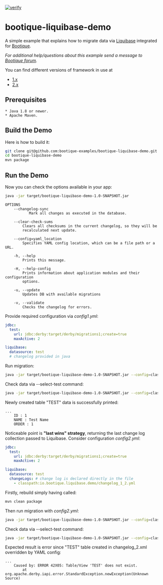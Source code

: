 [![verify](https://github.com/bootique-examples/bootique-liquibase-demo/actions/workflows/verify.yml/badge.svg)](https://github.com/bootique-examples/bootique-liquibase-demo/actions/workflows/verify.yml)
# bootique-liquibase-demo

A simple example that explains how to migrate data via [Liquibase](http://www.liquibase.org) integrated for [Bootique](http://bootique.io). 
   
*For additional help/questions about this example send a message to
[Bootique forum](https://groups.google.com/forum/#!forum/bootique-user).*

You can find different versions of framework in use at
* [1.x](https://github.com/bootique-examples/bootique-liquibase-demo/tree/1.x)
* [2.x](https://github.com/bootique-examples/bootique-liquibase-demo/tree/2.x)
   
## Prerequisites
      
    * Java 1.8 or newer.
    * Apache Maven.
      
## Build the Demo
      
Here is how to build it:
```bash
git clone git@github.com:bootique-examples/bootique-liquibase-demo.git        
cd bootique-liquibase-demo
mvn package
 ```   
## Run the Demo

Now you can check the options available in your app:
```bash
java -jar target/bootique-liquibase-demo-1.0-SNAPSHOT.jar
```

```
OPTIONS
    --changelog-sync
           Mark all changes as executed in the database.

    --clear-check-sums
        Clears all checksums in the current changelog, so they will be
        recalculated next update.

    --config=yaml_location
        Specifies YAML config location, which can be a file path or a URL.

    -h, --help
        Prints this message.

    -H, --help-config
        Prints information about application modules and their configuration
        options.

    -u, --update
        Updates DB with available migrations

    -v, --validate
        Checks the changelog for errors.
```

Provide required configuration via *config1.yml*:
```yaml
jdbc:
  test:
    url: jdbc:derby:target/derby/migrations1;create=true
    maxActive: 2

liquibase:
  datasource: test
  # changelog provided in java
```
Run migration:
```bash
java -jar target/bootique-liquibase-demo-1.0-SNAPSHOT.jar --config=classpath:io.bootique.liquibase.demo/config1.yml --lb-update
```
    
Check data via --select-test command:
```bash
java -jar target/bootique-liquibase-demo-1.0-SNAPSHOT.jar --config=classpath:io.bootique.liquibase.demo/config1.yml --select-test
```

Newly created table "TEST" data is successfully printed:   
```
...
    ID : 1
    NAME : Test Name
    ORDER : 1
```
Noticeable point is **"last wins" strategy**, returning the last change log collection passed to Liquibase. 
Consider configuration  *config2.yml*:
```yaml
jdbc:
  test:
    url: jdbc:derby:target/derby/migrations1;create=true
    maxActive: 2

liquibase:
  datasource: test
  changeLogs: # change log is declared directly in the file
    - classpath:io.bootique.liquibase.demo/changelog_1_2.yml
```
Firstly, rebuild simply having called:
```bash
mvn clean package
```
    
Then run migration with *config2.yml*:
```bash
java -jar target/bootique-liquibase-demo-1.0-SNAPSHOT.jar --config=classpath:io.bootique.liquibase.demo/config2.yml --lb-update
```
    
Check data via --select-test command:
```bash
java -jar target/bootique-liquibase-demo-1.0-SNAPSHOT.jar --config=classpath:io.bootique.liquibase.demo/config2.yml --select-test        
```    
    
Expected result is error since "TEST" table created in changelog_2.xml overridden by YAML config:
```
...
    Caused by: ERROR 42X05: Table/View 'TEST' does not exist.
    	at org.apache.derby.iapi.error.StandardException.newException(Unknown Source)
```




